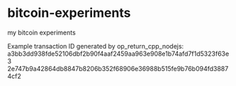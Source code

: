 # bitcoin-experiments
my bitcoin experiments

Example transaction ID generated by op_return_cpp_nodejs: a3bb3dd938fde52106dbf2b90f4aaf2459aa963e908e1b74afd7f1d5323f63e3
2e747b9a42864db8847b8206b352f68906e36988b515fe9b76b094fd38874cf2
